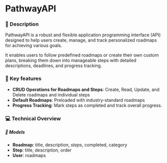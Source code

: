 # PathwayAPI

### 📝 Description

PathwayAPI is a robust and flexible application programming interface (API) designed to help users create, manage, and track personalized roadmaps for achieving various goals.

It enables users to follow predefined roadmaps or create their own custom plans, breaking them down into manageable steps with detailed descriptions, deadlines, and progress tracking.

### 🔑 Key features

* **CRUD Operations for Roadmaps and Steps**: Create, Read, Update, and Delete roadmaps and individual steps
* **Default Roadmaps**: Preloaded with industry-standard roadmaps
* **Progress Tracking**: Mark steps as completed and track overall progress.

### 💻 Technical Overview

##### 🤖 Models

* **Roadmap**: title, description, *steps*, completed, category
* **Step**: title, description, order
* **User**: roadmaps
